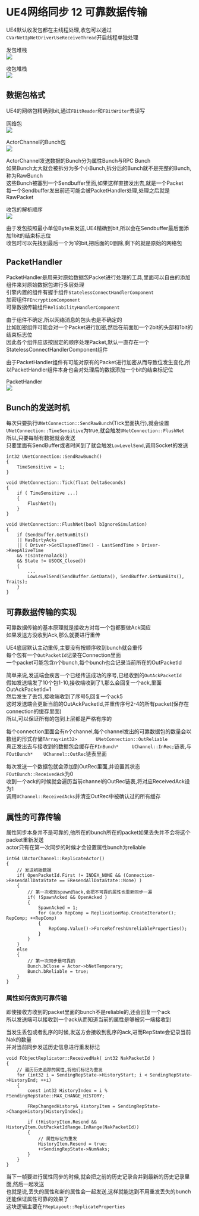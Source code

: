 # UE4网络同步 12 可靠数据传输
UE4默认收发包都在主线程处理,收包可以通过`CVarNetIpNetDriverUseReceiveThread`开启线程单独处理  

发包堆栈  
![](../../../图片/UE4/网络同步/发包堆栈.png)  

收包堆栈  
![](../../../图片/UE4/网络同步/收包堆栈.png)  

## 数据包格式
UE4的网络包精确到bit,通过`FBitReader`和`FBitWriter`去读写  

网络包  
![](../../../图片/UE4/网络同步/网络包.png)  

ActorChannel的Bunch包  
![](../../../图片/UE4/网络同步/ActorChannel的Bunch包.png)  

ActorChannel发送数据的Bunch分为属性Bunch与RPC Bunch  
如果Bunch太大就会被拆分为多个小Bunch,拆分后的Bunch就不是完整的Bunch,称为RawBunch  
这些Bunch被塞到一个Sendbuffer里面,如果这样直接发出去,就是一个Packet  
每一个Sendbuffer发出前还可能会被PacketHandler处理,处理之后就是RawPacket  

收包的解析顺序  
![](../../../图片/UE4/网络同步/收包的解析顺序.png)  

由于发包按照最小单位Byte来发送,UE4精确到bit,所以会在Sendbuffer最后面添加1bit的结束标志位  
收包时可以先找到最后一个为1的bit,把后面的0删除,剩下的就是原始的网络包  

## PacketHandler
PacketHandler是用来对原始数据包Packet进行处理的工具,里面可以自由的添加组件来对原始数据包进行多层处理  
引擎内置的组件有握手组件`StatelessConnectHandlerComponent`  
加密组件`FEncryptionComponent`  
可靠数据传输组件`ReliabilityHandlerComponent`  

由于组件不确定,所以网络消息的包头也是不确定的  
比如加密组件可能会对一个Packet进行加密,然后在前面加一个2bit的头部和1bit的结束标志位  
因此各个组件应该按固定的顺序处理Packet,默认一直存在一个StatelessConnectHandlerComponent组件  

由于PacketHandler组件有可能对原有的Packet进行加密从而导致位发生变化,所以PacketHandler组件本身也会对处理后的数据添加一个bit的结束标记位  

PacketHandler   
![](../../../图片/UE4/网络同步/PacketHandler.png)  

## Bunch的发送时机
每次只要执行`UNetConnection::SendRawBunch`(Tick里面执行),就会设置`UNetConnection::TimeSensitive`为true,就会触发`UNetConnection::FlushNet`  
所以,只要每帧有数据就会发送  
只要里面有SendBuffer或者时间到了就会触发`LowLevelSend`,调用Socket的发送  

```
int32 UNetConnection::SendRawBunch()
{
    TimeSensitive = 1;
}

void UNetConnection::Tick(float DeltaSeconds)
{
    if ( TimeSensitive ...)
	{
		FlushNet();
	}
}

void UNetConnection::FlushNet(bool bIgnoreSimulation)
{
    if (SendBuffer.GetNumBits() 
    || HasDirtyAcks 
    || ( Driver->GetElapsedTime() - LastSendTime > Driver->KeepAliveTime 
    && !IsInternalAck() 
    && State != USOCK_Closed))
    {
        ...
        LowLevelSend(SendBuffer.GetData(), SendBuffer.GetNumBits(), Traits);
    }
}
```

## 可靠数据传输的实现
可靠数据传输的基本原理就是接收方对每一个包都要做Ack回应  
如果发送方没收到Ack,那么就要进行重传  

UE4底层默认主动重传,主要没有按顺序收到bunch就会重传  
每个包有一个`OutPacketId`记录在Connection里面  
一个packet可能包含n个bunch,每个bunch也会记录当前所在的OutPacketId  

简单来说,发送端会疾苦一个已经传送成功的序号,已经收到的`OutAckPacketId`  
假如发送端发了10个包1-10,接收端收到了1,那么会回复一个ack,里面OutAckPacketId=1  
然后发生了丢包,接收端收到了序号5,回复一个ack5  
这时发送端会更新当前的OutAckPacketId,并重传序号2-4的所有packet(保存在connection的缓存里面)  
所以,可以保证所有的包到上层都是严格有序的  

每个connection里面会有n个channel,每个channel发出的可靠数据包的数量会以数组的形式存储`TArray<int32>		UNetConnection::OutReliable`  
真正发出去与接收到的数据包会缓存在`FInBunch*		UChannel::InRec;`链表,与`FOutBunch*	UChannel::OutRec`链表里面  

每次发送一个数据包就会添加到OutRec里面,并设置其状态`FOutBunch::ReceivedAck`为0  
收到一个ack的时候就会遍历当前channel的OutRec链表,将对应ReceivedAck设为1  
调用`UChannel::ReceivedAcks`并清空OutRec中被确认过的所有缓存  

## 属性的可靠传输
属性同步本身并不是可靠的,他所在的bunch所在的packet如果丢失并不会将这个packet重新发送  
actor只有在第一次同步的时候才会设置属性bunch为reliable  

```
int64 UActorChannel::ReplicateActor()
{
    // 发送初始数据
    if( OpenPacketId.First != INDEX_NONE && (Connection->ResendAllDataState == EResendAllDataState::None) )
    {
        // 第一次收到spawn的ack,会把不可靠的属性也重新同步一遍
        if( !SpawnAcked && OpenAcked )
        {
            SpawnAcked = 1;
			for (auto RepComp = ReplicationMap.CreateIterator(); RepComp; ++RepComp)
			{
				RepComp.Value()->ForceRefreshUnreliableProperties();
			}
        }
    }
    else
    {
        // 第一次同步是可靠的
        Bunch.bClose = Actor->bNetTemporary;
		Bunch.bReliable = true;
    }
}
```

### 属性如何做到可靠传输
即使接收方收到的packet里面的bunch不是reliable的,还会回复一个ack  
所以发送端可以接收到一个ack从而知道当前的属性是够被另一端接收到  

当发生丢包或者乱序的时候,发送方会接收到乱序的ack,进而RepState会记录当前Nak的数量  
并对当前同步发送历史信息进行重发标记  

```
void FObjectReplicator::ReceivedNak( int32 NakPacketId )
{
    // 遍历历史追踪的属性,将他们标记为重发
    for (int32 i = SendingRepState->HistoryStart; i < SendingRepState->HistoryEnd; ++i)
    {
        const int32 HistoryIndex = i % FSendingRepState::MAX_CHANGE_HISTORY;

        FRepChangedHistory& HistoryItem = SendingRepState->ChangeHistory[HistoryIndex];

        if (!HistoryItem.Resend && HistoryItem.OutPacketIdRange.InRange(NakPacketId))
        {
            // 属性标记为重发
            HistoryItem.Resend = true;
            ++SendingRepState->NumNaks;
        }
    }
}
```

当下一帧要进行属性同步的时候,就会把之前的历史记录合并到最新的历史记录里面,然后一起发送  
也就是说,丢失的属性和新的属性会一起发送,这样就能达到不用重发丢失的bunch还能保证属性可靠的效果了  
这块逻辑主要在`FRepLayout::ReplicateProperties`  

